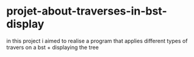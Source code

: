 # projet-about-traverses-in-bst-display
in this project i aimed to realise a program that applies  different types of travers
on a bst + displaying the tree
